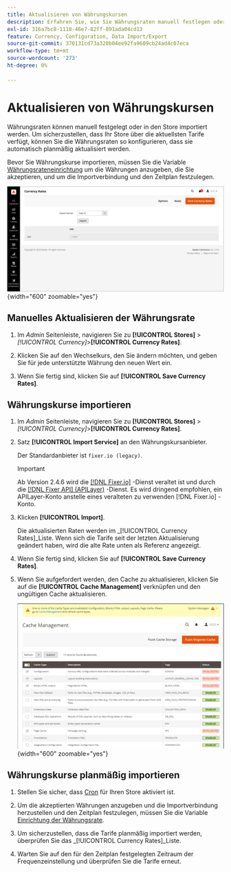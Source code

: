```yaml
---
title: Aktualisieren von Währungskursen
description: Erfahren Sie, wie Sie Währungsraten manuell festlegen oder in Ihren Speicher importieren können.
exl-id: 316a7bc8-1118-46e7-82ff-891ada04cd13
feature: Currency, Configuration, Data Import/Export
source-git-commit: 370131cd73a320b04ee92fa9609cb24ad4c07eca
workflow-type: tm+mt
source-wordcount: '273'
ht-degree: 0%

---
```


# Aktualisieren von Währungskursen

Währungsraten können manuell festgelegt oder in den Store importiert werden. Um sicherzustellen, dass Ihr Store über die aktuellsten Tarife verfügt, können Sie die Währungsraten so konfigurieren, dass sie automatisch planmäßig aktualisiert werden.

Bevor Sie Währungskurse importieren, müssen Sie die Variable [Währungsrateneinrichtung](currency-configuration.md) um die Währungen anzugeben, die Sie akzeptieren, und um die Importverbindung und den Zeitplan festzulegen.

![Währungskurse](./assets/stores-currency-rate-update.png){width="600" zoomable="yes"}

## Manuelles Aktualisieren der Währungsrate

1. Im _Admin_ Seitenleiste, navigieren Sie zu **[!UICONTROL Stores]** > _[!UICONTROL Currency]_>**[!UICONTROL Currency Rates]**.

1. Klicken Sie auf den Wechselkurs, den Sie ändern möchten, und geben Sie für jede unterstützte Währung den neuen Wert ein.

1. Wenn Sie fertig sind, klicken Sie auf **[!UICONTROL Save Currency Rates]**.

## Währungskurse importieren

1. Im _Admin_ Seitenleiste, navigieren Sie zu **[!UICONTROL Stores]** > _[!UICONTROL Currency]_>**[!UICONTROL Currency Rates]**.

1. Satz **[!UICONTROL Import Service]** an den Währungskursanbieter.

   Der Standardanbieter ist `fixer.io (legacy)`.

   >[!IMPORTANT]
   >
   >Ab Version 2.4.6 wird die [[!DNL Fixer.io]](https://fixer.io/) -Dienst veraltet ist und durch die [[!DNL Fixer API] (APILayer)](https://apilayer.com/marketplace/fixer-api) -Dienst. Es wird dringend empfohlen, ein APILayer-Konto anstelle eines veralteten zu verwenden [!DNL Fixer.io] -Konto.

1. Klicken **[!UICONTROL Import]**.

   Die aktualisierten Raten werden im _[!UICONTROL Currency Rates]_Liste. Wenn sich die Tarife seit der letzten Aktualisierung geändert haben, wird die alte Rate unten als Referenz angezeigt.

1. Wenn Sie fertig sind, klicken Sie auf **[!UICONTROL Save Currency Rates]**.

1. Wenn Sie aufgefordert werden, den Cache zu aktualisieren, klicken Sie auf die **[!UICONTROL Cache Management]** verknüpfen und den ungültigen Cache aktualisieren.

   ![Systemmeldung - Aktualisieren des ungültigen Caches](./assets/currency-cache-update.png){width="600" zoomable="yes"}

## Währungskurse planmäßig importieren

1. Stellen Sie sicher, dass [Cron](../systems/cron.md) für Ihren Store aktiviert ist.

1. Um die akzeptierten Währungen anzugeben und die Importverbindung herzustellen und den Zeitplan festzulegen, müssen Sie die Variable [Einrichtung der Währungsrate](currency-configuration.md).

1. Um sicherzustellen, dass die Tarife planmäßig importiert werden, überprüfen Sie das _[!UICONTROL Currency Rates]_Liste.

1. Warten Sie auf den für den Zeitplan festgelegten Zeitraum der Frequenzeinstellung und überprüfen Sie die Tarife erneut.
